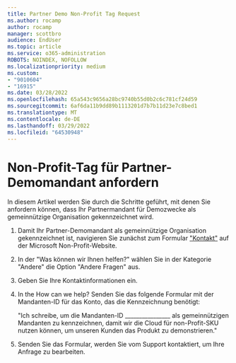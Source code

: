 ```yaml
---
title: Partner Demo Non-Profit Tag Request
ms.author: rocamp
author: rocamp
manager: scottbro
audience: EndUser
ms.topic: article
ms.service: o365-administration
ROBOTS: NOINDEX, NOFOLLOW
ms.localizationpriority: medium
ms.custom:
- "9010604"
- "16915"
ms.date: 03/28/2022
ms.openlocfilehash: 65a543c9656a28bc9740b55d0b2c6c781cf24d59
ms.sourcegitcommit: 6af6da11b9dd89b1113201d7b7b11d23e7c8bed1
ms.translationtype: MT
ms.contentlocale: de-DE
ms.lasthandoff: 03/29/2022
ms.locfileid: "64530948"
---
```

# <a name="request-nonprofit-tag-for-partner-demo-tenant"></a>Non-Profit-Tag für Partner-Demomandant anfordern

In diesem Artikel werden Sie durch die Schritte geführt, mit denen Sie anfordern können, dass Ihr Partnermandant für Demozwecke als gemeinnützige Organisation gekennzeichnet wird.

1. Damit Ihr Partner-Demomandant als gemeinnützige Organisation gekennzeichnet ist, navigieren Sie zunächst zum Formular ["Kontakt"](https://nonprofit.microsoft.com/en-us/contactus) auf der Microsoft Non-Profit-Website.
2. In der "Was können wir Ihnen helfen?" wählen Sie in der Kategorie "Andere" die Option "Andere Fragen" aus.
3. Geben Sie Ihre Kontaktinformationen ein.
4. In the How can we help? Senden Sie das folgende Formular mit der Mandanten-ID für das Konto, das die Kennzeichnung benötigt:

   "Ich schreibe, um die Mandanten-ID ________________ als gemeinnützigen Mandanten zu kennzeichnen, damit wir die Cloud für non-Profit-SKU nutzen können, um unseren Kunden das Produkt zu demonstrieren."

5. Senden Sie das Formular, werden Sie vom Support kontaktiert, um Ihre Anfrage zu bearbeiten.
